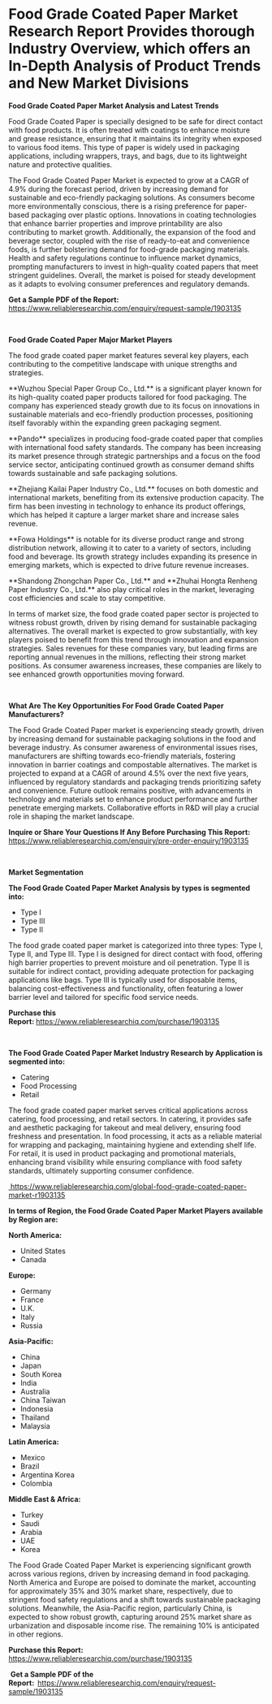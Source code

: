 <p><h1>Food Grade Coated Paper Market Research Report Provides thorough Industry Overview, which offers an In-Depth Analysis of Product Trends and New Market Divisions</h1></p><p><strong>Food Grade Coated Paper Market Analysis and Latest Trends</strong></p>
<p><p>Food Grade Coated Paper is specially designed to be safe for direct contact with food products. It is often treated with coatings to enhance moisture and grease resistance, ensuring that it maintains its integrity when exposed to various food items. This type of paper is widely used in packaging applications, including wrappers, trays, and bags, due to its lightweight nature and protective qualities.</p><p>The Food Grade Coated Paper Market is expected to grow at a CAGR of 4.9% during the forecast period, driven by increasing demand for sustainable and eco-friendly packaging solutions. As consumers become more environmentally conscious, there is a rising preference for paper-based packaging over plastic options. Innovations in coating technologies that enhance barrier properties and improve printability are also contributing to market growth. Additionally, the expansion of the food and beverage sector, coupled with the rise of ready-to-eat and convenience foods, is further bolstering demand for food-grade packaging materials. Health and safety regulations continue to influence market dynamics, prompting manufacturers to invest in high-quality coated papers that meet stringent guidelines. Overall, the market is poised for steady development as it adapts to evolving consumer preferences and regulatory demands.</p></p>
<p><strong>Get a Sample PDF of the Report:&nbsp;</strong> <a href="https://www.reliableresearchiq.com/enquiry/request-sample/1903135?utm_campaign=3201&utm_medium=2&utm_source=Github&utm_content=ia&utm_term=19042025&utm_id=food-grade-coated-paper">https://www.reliableresearchiq.com/enquiry/request-sample/1903135</a></p>
<p>&nbsp;</p>
<p><strong>Food Grade Coated Paper Major Market Players</strong></p>
<p><p>The food grade coated paper market features several key players, each contributing to the competitive landscape with unique strengths and strategies. </p><p>**Wuzhou Special Paper Group Co., Ltd.** is a significant player known for its high-quality coated paper products tailored for food packaging. The company has experienced steady growth due to its focus on innovations in sustainable materials and eco-friendly production processes, positioning itself favorably within the expanding green packaging segment.</p><p>**Pando** specializes in producing food-grade coated paper that complies with international food safety standards. The company has been increasing its market presence through strategic partnerships and a focus on the food service sector, anticipating continued growth as consumer demand shifts towards sustainable and safe packaging solutions.</p><p>**Zhejiang Kailai Paper Industry Co., Ltd.** focuses on both domestic and international markets, benefiting from its extensive production capacity. The firm has been investing in technology to enhance its product offerings, which has helped it capture a larger market share and increase sales revenue.</p><p>**Fowa Holdings** is notable for its diverse product range and strong distribution network, allowing it to cater to a variety of sectors, including food and beverage. Its growth strategy includes expanding its presence in emerging markets, which is expected to drive future revenue increases.</p><p>**Shandong Zhongchan Paper Co., Ltd.** and **Zhuhai Hongta Renheng Paper Industry Co., Ltd.** also play critical roles in the market, leveraging cost efficiencies and scale to stay competitive.</p><p>In terms of market size, the food grade coated paper sector is projected to witness robust growth, driven by rising demand for sustainable packaging alternatives. The overall market is expected to grow substantially, with key players poised to benefit from this trend through innovation and expansion strategies. Sales revenues for these companies vary, but leading firms are reporting annual revenues in the millions, reflecting their strong market positions. As consumer awareness increases, these companies are likely to see enhanced growth opportunities moving forward.</p></p>
<p>&nbsp;</p>
<p><strong>What Are The Key Opportunities For Food Grade Coated Paper Manufacturers?</strong></p>
<p><p>The Food Grade Coated Paper market is experiencing steady growth, driven by increasing demand for sustainable packaging solutions in the food and beverage industry. As consumer awareness of environmental issues rises, manufacturers are shifting towards eco-friendly materials, fostering innovation in barrier coatings and compostable alternatives. The market is projected to expand at a CAGR of around 4.5% over the next five years, influenced by regulatory standards and packaging trends prioritizing safety and convenience. Future outlook remains positive, with advancements in technology and materials set to enhance product performance and further penetrate emerging markets. Collaborative efforts in R&D will play a crucial role in shaping the market landscape.</p></p>
<p><strong>Inquire or Share Your Questions If Any Before Purchasing This Report:</strong> <a href="https://www.reliableresearchiq.com/enquiry/pre-order-enquiry/1903135?utm_campaign=3201&utm_medium=2&utm_source=Github&utm_content=ia&utm_term=19042025&utm_id=food-grade-coated-paper">https://www.reliableresearchiq.com/enquiry/pre-order-enquiry/1903135</a></p>
<p>&nbsp;</p>
<p><strong>Market Segmentation</strong></p>
<p><strong>The Food Grade Coated Paper Market Analysis by types is segmented into:</strong></p>
<p><ul><li>Type I</li><li>Type III</li><li>Type II</li></ul></p>
<p><p>The food grade coated paper market is categorized into three types: Type I, Type II, and Type III. Type I is designed for direct contact with food, offering high barrier properties to prevent moisture and oil penetration. Type II is suitable for indirect contact, providing adequate protection for packaging applications like bags. Type III is typically used for disposable items, balancing cost-effectiveness and functionality, often featuring a lower barrier level and tailored for specific food service needs.</p></p>
<p><strong>Purchase this Report:&nbsp;</strong><a href="https://www.reliableresearchiq.com/purchase/1903135?utm_campaign=3201&utm_medium=2&utm_source=Github&utm_content=ia&utm_term=19042025&utm_id=food-grade-coated-paper">https://www.reliableresearchiq.com/purchase/1903135</a></p>
<p>&nbsp;</p>
<p><strong>The Food Grade Coated Paper Market Industry Research by Application is segmented into:</strong></p>
<p><ul><li>Catering</li><li>Food Processing</li><li>Retail</li></ul></p>
<p><p>The food grade coated paper market serves critical applications across catering, food processing, and retail sectors. In catering, it provides safe and aesthetic packaging for takeout and meal delivery, ensuring food freshness and presentation. In food processing, it acts as a reliable material for wrapping and packaging, maintaining hygiene and extending shelf life. For retail, it is used in product packaging and promotional materials, enhancing brand visibility while ensuring compliance with food safety standards, ultimately supporting consumer confidence.</p></p>
<p><a href="https://www.reliableresearchiq.com/global-food-grade-coated-paper-market-r1903135?utm_campaign=3201&utm_medium=2&utm_source=Github&utm_content=ia&utm_term=19042025&utm_id=food-grade-coated-paper">&nbsp;https://www.reliableresearchiq.com/global-food-grade-coated-paper-market-r1903135</a></p>
<p><strong>In terms of Region, the Food Grade Coated Paper Market Players available by Region are:</strong></p>
<p>
    <p> <strong> North America: </strong>
        <ul>
            <li>United States</li>
            <li>Canada</li>
        </ul>
        </p> 
    <p> <strong> Europe: </strong>
        <ul>
            <li>Germany</li>
            <li>France</li>
            <li>U.K.</li>
            <li>Italy</li>
            <li>Russia</li>
        </ul>
        </p> 
    <p> <strong> Asia-Pacific: </strong>
        <ul>
            <li>China</li>
            <li>Japan</li>
            <li>South Korea</li>
            <li>India</li>
            <li>Australia</li>
            <li>China Taiwan</li>
            <li>Indonesia</li>
            <li>Thailand</li>
            <li>Malaysia</li>
        </ul>
        </p> 
    <p> <strong> Latin America: </strong>
        <ul>
            <li>Mexico</li>
            <li>Brazil</li>
            <li>Argentina Korea</li>
            <li>Colombia</li>
        </ul>
        </p> 
    <p> <strong> Middle East & Africa: </strong>
        <ul>
            <li>Turkey</li>
            <li>Saudi</li>
            <li>Arabia</li>
            <li>UAE</li>
            <li>Korea</li>
        </ul>
    </p>
    </p>
<p><p>The Food Grade Coated Paper Market is experiencing significant growth across various regions, driven by increasing demand in food packaging. North America and Europe are poised to dominate the market, accounting for approximately 35% and 30% market share, respectively, due to stringent food safety regulations and a shift towards sustainable packaging solutions. Meanwhile, the Asia-Pacific region, particularly China, is expected to show robust growth, capturing around 25% market share as urbanization and disposable income rise. The remaining 10% is anticipated in other regions.</p></p>
<p><strong>Purchase this Report: </strong><a href="https://www.reliableresearchiq.com/purchase/1903135?utm_campaign=3201&utm_medium=2&utm_source=Github&utm_content=ia&utm_term=19042025&utm_id=food-grade-coated-paper">https://www.reliableresearchiq.com/purchase/1903135</a></p>
<p>&nbsp;<strong>Get a Sample PDF of the Report:&nbsp;&nbsp;</strong><a href="https://www.reliableresearchiq.com/enquiry/request-sample/1903135?utm_campaign=3201&utm_medium=2&utm_source=Github&utm_content=ia&utm_term=19042025&utm_id=food-grade-coated-paper">https://www.reliableresearchiq.com/enquiry/request-sample/1903135</a></p>
<p><strong></strong></p>
<p><p></p><p></p><p></p></p>